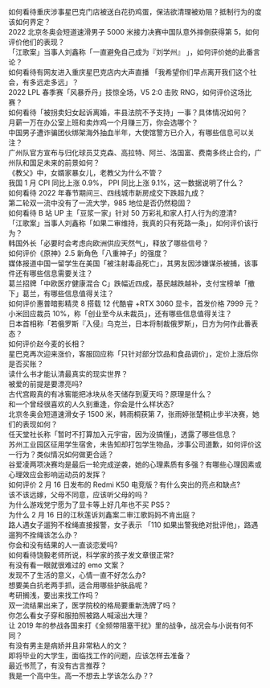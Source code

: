 如何看待重庆涉事星巴克门店被送白花扔鸡蛋，保洁欲清理被劝阻？抵制行为的度该如何界定？  
2022 北京冬奥会短道速滑男子 5000 米接力决赛中国队意外摔倒获得第 5，如何评价他们的表现？  
「江歌案」当事人刘鑫称「一直避免自己成为『刘学州』 」，如何评价她的此番言论？  
如何看待有网友进入重庆星巴克店内大声直播 「我希望你们早点离开我们这个社会，有多远走多远」？  
2022 LPL 春季赛「风暴乔丹」技惊全场，V5 2:0 击败 RNG，如何评价这场比赛？  
如何看待「被拐卖妇女起诉离婚，丰县法院不予支持」一事？具体情况如何？  
月薪一万在办公室上班和卖炸鸡一个月赚三万，你会选哪个？  
中国男子遭诈骗团伙绑架海外抽血半年，大使馆警方已介入，有哪些信息可以关注？  
广州队官方宣布与归化球员艾克森、高拉特、阿兰、洛国富、费南多终止合约，广州队和国足未来的前景如何？  
《教父》中，女婿家暴女儿，老教父为什么不管？  
我国 1 月 CPI 同比上涨 0.9%， PPI 同比上涨 9.1%，这一数据说明了什么？  
如何看待 2022 年春节期间三、四线城市新房成交下跌超九成？  
第二轮双一流中没有了一流大学，985 地位是否仍然稳固？  
如何看待 B 站 UP 主「豆浆一家」针对 50 万彩礼和家人打人行为的澄清?  
「江歌案」当事人刘鑫称「如果二审维持，我真的只有死路一条」，如何评价该行为？  
韩国外长「必要时会考虑向欧洲供应天然气」，释放了哪些信号？  
如何评价《原神》2.5 新角色「八重神子」的强度？  
媒体报道中国一留学生在美国「被注射毒品死亡」，其男友因涉嫌谋杀被捕，该事件还有哪些信息需要关注？  
葛兰招牌「中欧医疗健康混合 C」跌幅近四成，基民越跌越补，支付宝榜单「撤下」葛兰，有哪些信息值得关注？  
如何评价惠普暗影精灵 8 搭载 12 代酷睿 +RTX 3060 显卡，首发价格 7999 元？  
小米回应裁员 10%，称「创业至今从未裁员」，还有哪些信息值得关注？  
日本首相称「若俄罗斯『入侵』乌克兰，日本将制裁俄罗斯」，日方为何作此番表态？  
如何评价赵今麦的长相？  
星巴克再次迎来涨价，客服回应称「只针对部分饮品和食品调价」，定价上涨后你是否买账？  
读什么书才能认清最真实的现实世界？  
被爱的前提是要漂亮吗?  
古代宫殿真的有冰窖能把冰块从冬天储存到夏天吗？原理是什么？  
和一个曾经很喜欢的人久别重逢，你会是什么样状态?  
北京冬奥会短道速滑女子 1500 米，韩雨桐获第 7，张雨婷张楚桐止步半决赛，她们的表现如何？  
任天堂社长称「暂时不打算加入元宇宙，因为没搞懂」，透露了哪些信息？  
苏州工业园区征用学生宿舍，未告知却打包学生物品，涉事公司道歉，如何评价这一行为？类似情况如何做更合适？  
谷爱凌两项决赛均是最后一轮完成逆袭，她的心理素质有多强？有哪些心理因素或心理效应会影响运动员的发挥？  
如何评价 2 月 16 日发布的 Redmi K50 电竞版？有什么突出的亮点和缺点?  
该不该远嫁，父母不同意，应该听父母的吗？  
为什么游戏党宁愿为了显卡等上好几年也不买 PS5？  
为什么 2 月 16 日的江秋莲诉刘鑫案二审江歌妈妈不肯出庭？  
路人遇女子遛狗不栓绳直接报警，女子表示 「110 如果出警我绝对批评他」，路遇遛狗不拴绳该怎么办？  
你会和没有结果的人一直谈恋爱吗?  
如何看待饶毅老师所说，科学家的孩子发文章很正常?  
有没有看一眼就很难过的 emo 文案？  
发现不了生活的意义，心情一直不好怎么办?  
想要美白抗老两手抓，适合用哪些护肤品呢？  
考研搁浅，要出来找工作吗？  
双一流结果出来了，医学院校的格局要重新洗牌了吗？  
你怎么看女子穿和服拍照被路人喊滚出大理？  
让 2019 年的参战各国来打《全频带阻塞干扰》里的战争，战况会与小说有何不同？  
有没有男主是病娇并且非常粘人的文？  
即将毕业的大学生，面临找工作的问题，应该怎样去准备？  
最近书荒了，有没有古言推荐？  
我是一个高中生。高一不想去上学该怎么办？?  
